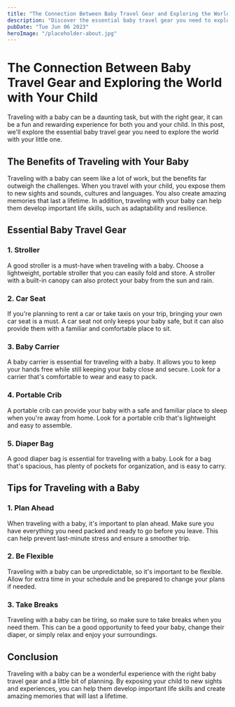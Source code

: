```yaml
---
title: "The Connection Between Baby Travel Gear and Exploring the World with Your Child"
description: "Discover the essential baby travel gear you need to explore the world with your little one. Get tips on how to make travel easier and more enjoyable for both you and your child."
pubDate: "Tue Jun 06 2023"
heroImage: "/placeholder-about.jpg"
---
```


# The Connection Between Baby Travel Gear and Exploring the World with Your Child

Traveling with a baby can be a daunting task, but with the right gear, it can be a fun and rewarding experience for both you and your child. In this post, we&#39;ll explore the essential baby travel gear you need to explore the world with your little one.

## The Benefits of Traveling with Your Baby

Traveling with a baby can seem like a lot of work, but the benefits far outweigh the challenges. When you travel with your child, you expose them to new sights and sounds, cultures and languages. You also create amazing memories that last a lifetime. In addition, traveling with your baby can help them develop important life skills, such as adaptability and resilience.

## Essential Baby Travel Gear

### 1. Stroller

A good stroller is a must-have when traveling with a baby. Choose a lightweight, portable stroller that you can easily fold and store. A stroller with a built-in canopy can also protect your baby from the sun and rain.

### 2. Car Seat

If you&#39;re planning to rent a car or take taxis on your trip, bringing your own car seat is a must. A car seat not only keeps your baby safe, but it can also provide them with a familiar and comfortable place to sit.

### 3. Baby Carrier

A baby carrier is essential for traveling with a baby. It allows you to keep your hands free while still keeping your baby close and secure. Look for a carrier that&#39;s comfortable to wear and easy to pack.

### 4. Portable Crib

A portable crib can provide your baby with a safe and familiar place to sleep when you&#39;re away from home. Look for a portable crib that&#39;s lightweight and easy to assemble.

### 5. Diaper Bag

A good diaper bag is essential for traveling with a baby. Look for a bag that&#39;s spacious, has plenty of pockets for organization, and is easy to carry.

## Tips for Traveling with a Baby

### 1. Plan Ahead

When traveling with a baby, it&#39;s important to plan ahead. Make sure you have everything you need packed and ready to go before you leave. This can help prevent last-minute stress and ensure a smoother trip.

### 2. Be Flexible

Traveling with a baby can be unpredictable, so it&#39;s important to be flexible. Allow for extra time in your schedule and be prepared to change your plans if needed.

### 3. Take Breaks

Traveling with a baby can be tiring, so make sure to take breaks when you need them. This can be a good opportunity to feed your baby, change their diaper, or simply relax and enjoy your surroundings.

## Conclusion

Traveling with a baby can be a wonderful experience with the right baby travel gear and a little bit of planning. By exposing your child to new sights and experiences, you can help them develop important life skills and create amazing memories that will last a lifetime.